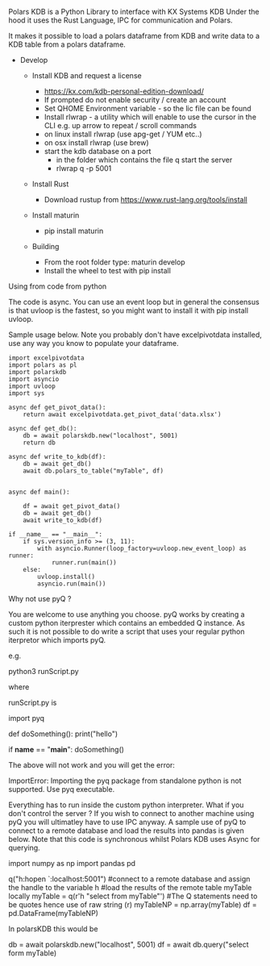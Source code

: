 Polars KDB is a Python Library to interface with KX Systems KDB
Under the hood it uses the Rust Language, IPC for communication and Polars.

It makes it possible to load a polars dataframe from KDB 
and write data to a KDB table from a polars dataframe.


* Develop
    - Install KDB and request a license
        - https://kx.com/kdb-personal-edition-download/
        - If prompted do not enable security / create an account
        - Set QHOME Environment variable - so the lic file can be found
        - Install rlwrap - a utility which will enable to use the cursor in the CLI e.g. up arrow to repeat / scroll commands
        - on linux install rlwrap (use apg-get / YUM etc..)
        - on osx install rlwrap (use brew)
        - start the kdb database on a port
          - in the folder which contains the file q start the server
          - rlwrap q -p 5001
    - Install Rust
        - Download rustup from https://www.rust-lang.org/tools/install
    - Install maturin 
        - pip install maturin
    
    - Building
        - From the root folder type: maturin develop
        - Install the wheel to test with pip install

Using from code from python

The code is async. You can use an event loop but in general the consensus is that uvloop is the fastest, so you might want to install it with pip install uvloop.

Sample usage below. Note you probably don't have excelpivotdata installed, use any way you know to populate your dataframe.


```
import excelpivotdata
import polars as pl
import polarskdb 
import asyncio 
import uvloop
import sys

async def get_pivot_data():
    return await excelpivotdata.get_pivot_data('data.xlsx')

async def get_db():
    db = await polarskdb.new("localhost", 5001)
    return db

async def write_to_kdb(df): 
    db = await get_db()
    await db.polars_to_table("myTable", df)


async def main():

    df = await get_pivot_data()
    db = await get_db()
    await write_to_kdb(df)

if __name__ == "__main__":
    if sys.version_info >= (3, 11):
        with asyncio.Runner(loop_factory=uvloop.new_event_loop) as runner:
            runner.run(main())
    else:
        uvloop.install()
        asyncio.run(main())

```


Why not use pyQ ?

You are welcome to use anything you choose. pyQ works by creating
a custom python iterprester which contains an embedded Q instance.
As such it is not possible to do write a script that uses your regular python 
iterpretor which imports pyQ. 

e.g.

python3 runScript.py

where

runScript.py is 

import pyq

def doSomething():
    print("hello")

if __name__ == "__main__":
    doSomething()

The above will not work and you will get the error:

ImportError: Importing the pyq package from standalone python is not supported. Use pyq executable.

Everything has to run inside the custom python interpreter. What if you don't control the 
server ? 
If you wish to connect to another machine using pyQ you will
ultimatley have to use IPC anyway. A sample use of pyQ to connect to a remote
database and load the results into pandas is given below. Note that this
code is synchronous whilst Polars KDB uses Async for querying.


import numpy as np
import pandas pd

q("h:hopen `:localhost:5001") #connect to a remote database and assign the handle to the variable h
#load the results of the remote table myTable locally 
myTable = q(r'h "select from myTable"') #The Q statements need to be quotes hence use of raw string (r)
myTableNP = np.array(myTable)
df = pd.DataFrame(myTableNP)

In polarsKDB this would be

db = await polarskdb.new("localhost", 5001)
df = await db.query("select form myTable)